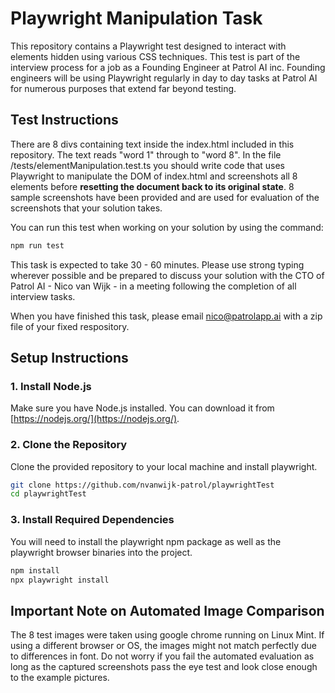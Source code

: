# Playwright Manipulation Task

This repository contains a Playwright test designed to interact with elements hidden using various CSS techniques. 
This test is part of the interview process for a job as a Founding Engineer at Patrol AI inc. 
Founding engineers will be using Playwright regularly in day to day tasks at Patrol AI for numerous purposes that extend far beyond testing. 

## Test Instructions 

There are 8 divs containing text inside the index.html included in this repository. The text reads "word 1" through to "word 8".
In the file /tests/elementManipulation.test.ts you should write code that uses Playwright to manipulate the DOM of index.html 
and screenshots all 8 elements before <b>resetting the document back to its original state</b>. 8 sample screenshots have been provided and
are used for evaluation of the screenshots that your solution takes. 

You can run this test when working on your solution by using the command: 

```bash
npm run test
```

This task is expected to take 30 - 60 minutes. Please use strong typing wherever possible and be prepared to discuss your solution 
with the CTO of Patrol AI - Nico van Wijk - in a meeting following the completion of all interview tasks. 

When you have finished this task, please email nico@patrolapp.ai with a zip file of your fixed respository.

## Setup Instructions

### 1. Install Node.js
Make sure you have Node.js installed. You can download it from [https://nodejs.org/](https://nodejs.org/).

### 2. Clone the Repository
Clone the provided repository to your local machine and install playwright. 

```bash
git clone https://github.com/nvanwijk-patrol/playwrightTest
cd playwrightTest
```

### 3. Install Required Dependencies
You will need to install the playwright npm package as well as the playwright browser binaries into the project.

```bash
npm install
npx playwright install
```

## Important Note on Automated Image Comparison

The 8 test images were taken using google chrome running on Linux Mint. If using a different browser or OS, the images 
might not match perfectly due to differences in font. Do not worry if you fail the automated evaluation as long as the 
captured screenshots pass the eye test and look close enough to the example pictures. 







